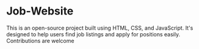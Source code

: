 # Job-Website
This is an open-source project built using HTML, CSS, and JavaScript. It's designed to help users find job listings and apply for positions easily. Contributions are welcome
